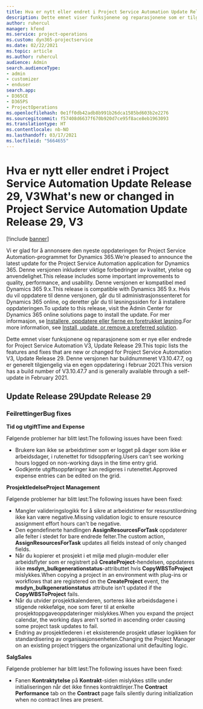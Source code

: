 ```yaml
---
title: Hva er nytt eller endret i Project Service Automation Update Release 29, V3
description: Dette emnet viser funksjonene og reparasjonene som er tilgjengelig i Project Service Automation Update Release 29, V3.
author: ruhercul
manager: kfend
ms.service: project-operations
ms.custom: dyn365-projectservice
ms.date: 02/22/2021
ms.topic: article
ms.author: ruhercul
audience: Admin
search.audienceType:
- admin
- customizer
- enduser
search.app:
- D365CE
- D365PS
- ProjectOperations
ms.openlocfilehash: 0e1ff0db42adb8b991b26dca1585bd603b2e2276
ms.sourcegitcommit: f57408d6637f670b920d7ce95f8ace8eb1963093
ms.translationtype: HT
ms.contentlocale: nb-NO
ms.lasthandoff: 03/17/2021
ms.locfileid: "5664655"
---
```

# <a name="whats-new-or-changed-in-project-service-automation-update-release-29-v3"></a><span data-ttu-id="fbe05-103">Hva er nytt eller endret i Project Service Automation Update Release 29, V3</span><span class="sxs-lookup"><span data-stu-id="fbe05-103">What's new or changed in Project Service Automation Update Release 29, V3</span></span>

[!include [banner](../includes/psa-now-project-operations.md)]

<span data-ttu-id="fbe05-104">Vi er glad for å annonsere den nyeste oppdateringen for Project Service Automation-programmet for Dynamics 365.</span><span class="sxs-lookup"><span data-stu-id="fbe05-104">We’re pleased to announce the latest update for the Project Service Automation application for Dynamics 365.</span></span> <span data-ttu-id="fbe05-105">Denne versjonen inkluderer viktige forbedringer av kvalitet, ytelse og anvendelighet.</span><span class="sxs-lookup"><span data-stu-id="fbe05-105">This release includes some important improvements to quality, performance, and usability.</span></span> <span data-ttu-id="fbe05-106">Denne versjonen er kompatibel med Dynamics 365 9.x.</span><span class="sxs-lookup"><span data-stu-id="fbe05-106">This release is compatible with Dynamics 365 9.x.</span></span> <span data-ttu-id="fbe05-107">Hvis du vil oppdatere til denne versjonen, går du til administrasjonssenteret for Dynamics 365 online, og deretter går du til løsningssiden for å installere oppdateringen.</span><span class="sxs-lookup"><span data-stu-id="fbe05-107">To update to this release, visit the Admin Center for Dynamics 365 online solutions page to install the update.</span></span> <span data-ttu-id="fbe05-108">For mer informasjon, se [Installere, oppdatere eller fjerne en foretrukket løsning](https://docs.microsoft.com/power-platform/admin/install-remove-preferred-solution).</span><span class="sxs-lookup"><span data-stu-id="fbe05-108">For more information, see [Install, update, or remove a preferred solution](https://docs.microsoft.com/power-platform/admin/install-remove-preferred-solution).</span></span>

<span data-ttu-id="fbe05-109">Dette emnet viser funksjonene og reparasjonene som er nye eller endrede for Project Service Automation V3, Update Release 29.</span><span class="sxs-lookup"><span data-stu-id="fbe05-109">This topic lists the features and fixes that are new or changed for Project Service Automation V3, Update Release 29.</span></span> <span data-ttu-id="fbe05-110">Denne versjonen har buildnummeret V3.10.47.7, og er generelt tilgjengelig via en egen oppdatering i februar 2021.</span><span class="sxs-lookup"><span data-stu-id="fbe05-110">This version has a build number of V3.10.47.7 and is generally available through a self-update in February 2021.</span></span>

## <a name="update-release-29"></a><span data-ttu-id="fbe05-111">Update Release 29</span><span class="sxs-lookup"><span data-stu-id="fbe05-111">Update Release 29</span></span>

### <a name="bug-fixes"></a><span data-ttu-id="fbe05-112">Feilrettinger</span><span class="sxs-lookup"><span data-stu-id="fbe05-112">Bug fixes</span></span>

<span data-ttu-id="fbe05-113">**Tid og utgift**</span><span class="sxs-lookup"><span data-stu-id="fbe05-113">**Time and Expense**</span></span>

<span data-ttu-id="fbe05-114">Følgende problemer har blitt løst:</span><span class="sxs-lookup"><span data-stu-id="fbe05-114">The following issues have been fixed:</span></span>

- <span data-ttu-id="fbe05-115">Brukere kan ikke se arbeidstimer som er logget på dager som ikke er arbeidsdager, i rutenettet for tidsoppføring.</span><span class="sxs-lookup"><span data-stu-id="fbe05-115">Users can't see working hours logged on non-working days in the time entry grid.</span></span>
- <span data-ttu-id="fbe05-116">Godkjente utgiftsoppføringer kan redigeres i rutenettet.</span><span class="sxs-lookup"><span data-stu-id="fbe05-116">Approved expense entries can be edited on the grid.</span></span>

<span data-ttu-id="fbe05-117">**Prosjektledelse**</span><span class="sxs-lookup"><span data-stu-id="fbe05-117">**Project Management**</span></span>

<span data-ttu-id="fbe05-118">Følgende problemer har blitt løst:</span><span class="sxs-lookup"><span data-stu-id="fbe05-118">The following issues have been fixed:</span></span>

- <span data-ttu-id="fbe05-119">Mangler valideringslogikk for å sikre at arbeidstimer for ressurstilordning ikke kan være negative.</span><span class="sxs-lookup"><span data-stu-id="fbe05-119">Missing validation logic to ensure resource assignment effort hours can't be negative.</span></span>
- <span data-ttu-id="fbe05-120">Den egendefinerte handlingen **AssignResourcesForTask** oppdaterer alle felter i stedet for bare endrede felter.</span><span class="sxs-lookup"><span data-stu-id="fbe05-120">The custom action, **AssignResourcesForTask** updates all fields instead of only changed fields.</span></span>
- <span data-ttu-id="fbe05-121">Når du kopierer et prosjekt i et miljø med plugin-moduler eller arbeidsflyter som er registrert på **CreateProject**-hendelsen, oppdateres ikke **msdyn_bulkgenerationstatus**-attributtet hvis **CopyWBSToProject** mislykkes.</span><span class="sxs-lookup"><span data-stu-id="fbe05-121">When copying a project in an environment with plug-ins or workflows that are registered on the **CreateProject** event, the **msdyn_bulkgenerationstatus** attribute isn't updated if the **CopyWBSToProject** fails.</span></span>
- <span data-ttu-id="fbe05-122">Når du utvider prosjektkalenderen, sorteres ikke arbeidsdagene i stigende rekkefølge, noe som fører til at enkelte prosjektoppgaveoppdateringer mislykkes.</span><span class="sxs-lookup"><span data-stu-id="fbe05-122">When you expand the project calendar, the working days aren't sorted in ascending order causing some project task updates to fail.</span></span>
- <span data-ttu-id="fbe05-123">Endring av prosjektlederen i et eksisterende prosjekt utløser logikken for standardisering av organisasjonsenheten.</span><span class="sxs-lookup"><span data-stu-id="fbe05-123">Changing the Project Manager on an existing project triggers the organizational unit defaulting logic.</span></span>

<span data-ttu-id="fbe05-124">**Salg**</span><span class="sxs-lookup"><span data-stu-id="fbe05-124">**Sales**</span></span>

<span data-ttu-id="fbe05-125">Følgende problemer har blitt løst:</span><span class="sxs-lookup"><span data-stu-id="fbe05-125">The following issues have been fixed:</span></span>

- <span data-ttu-id="fbe05-126">Fanen **Kontraktytelse** på **Kontrakt**-siden mislykkes stille under initialiseringen når det ikke finnes kontraktlinjer.</span><span class="sxs-lookup"><span data-stu-id="fbe05-126">The **Contract Performance** tab on the **Contract** page fails silently during initialization when no contract lines are present.</span></span>

